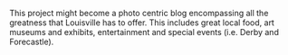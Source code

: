 This project might become a photo centric blog encompassing all the greatness that Louisville has to offer. This includes great local food, art museums and exhibits, entertainment and special events (i.e. Derby and Forecastle).

